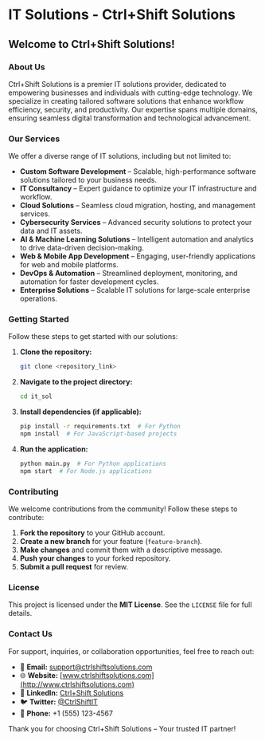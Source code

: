 # IT Solutions - Ctrl+Shift Solutions

## Welcome to Ctrl+Shift Solutions!

### About Us
Ctrl+Shift Solutions is a premier IT solutions provider, dedicated to empowering businesses and individuals with cutting-edge technology. We specialize in creating tailored software solutions that enhance workflow efficiency, security, and productivity. Our expertise spans multiple domains, ensuring seamless digital transformation and technological advancement.

### Our Services
We offer a diverse range of IT solutions, including but not limited to:
- **Custom Software Development** – Scalable, high-performance software solutions tailored to your business needs.
- **IT Consultancy** – Expert guidance to optimize your IT infrastructure and workflow.
- **Cloud Solutions** – Seamless cloud migration, hosting, and management services.
- **Cybersecurity Services** – Advanced security solutions to protect your data and IT assets.
- **AI & Machine Learning Solutions** – Intelligent automation and analytics to drive data-driven decision-making.
- **Web & Mobile App Development** – Engaging, user-friendly applications for web and mobile platforms.
- **DevOps & Automation** – Streamlined deployment, monitoring, and automation for faster development cycles.
- **Enterprise Solutions** – Scalable IT solutions for large-scale enterprise operations.

### Getting Started
Follow these steps to get started with our solutions:

1. **Clone the repository:**
   ```sh
   git clone <repository_link>
   ```
2. **Navigate to the project directory:**
   ```sh
   cd it_sol
   ```
3. **Install dependencies (if applicable):**
   ```sh
   pip install -r requirements.txt  # For Python
   npm install  # For JavaScript-based projects
   ```
4. **Run the application:**
   ```sh
   python main.py  # For Python applications
   npm start  # For Node.js applications
   ```

### Contributing
We welcome contributions from the community! Follow these steps to contribute:
1. **Fork the repository** to your GitHub account.
2. **Create a new branch** for your feature (`feature-branch`).
3. **Make changes** and commit them with a descriptive message.
4. **Push your changes** to your forked repository.
5. **Submit a pull request** for review.

### License
This project is licensed under the **MIT License**. See the `LICENSE` file for full details.

### Contact Us
For support, inquiries, or collaboration opportunities, feel free to reach out:
- 📧 **Email:** support@ctrlshiftsolutions.com
- 🌐 **Website:** [www.ctrlshiftsolutions.com](http://www.ctrlshiftsolutions.com)
- 🔗 **LinkedIn:** [Ctrl+Shift Solutions](https://www.linkedin.com/company/ctrlshift-solutions)
- 🐦 **Twitter:** [@CtrlShiftIT](https://twitter.com/CtrlShiftIT)
- 📱 **Phone:** +1 (555) 123-4567

Thank you for choosing Ctrl+Shift Solutions – Your trusted IT partner!